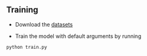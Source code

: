 
## Training
- Download the [datasets](datasets/README.md) 

- Train the model with default arguments by running

```
python train.py
```




